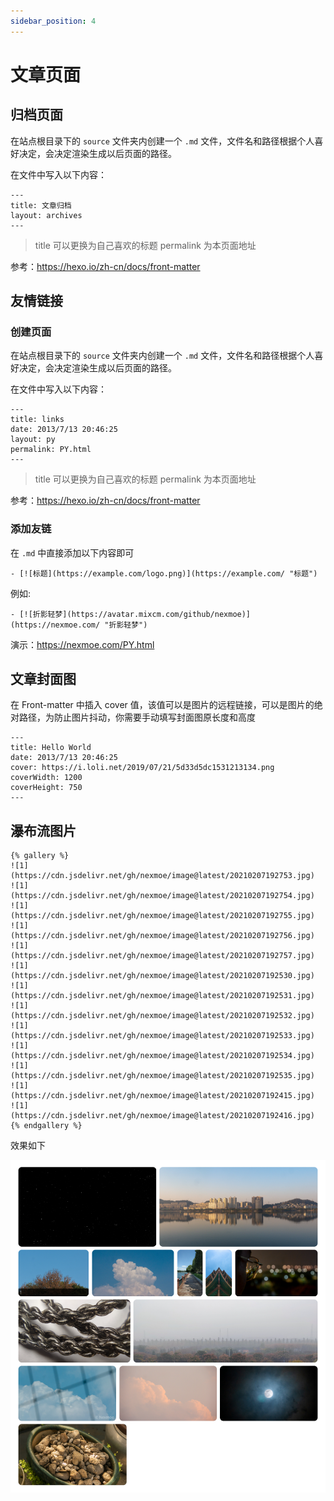 ```yaml
---
sidebar_position: 4
---
```


# 文章页面

## **归档页面**

在站点根目录下的 `source` 文件夹内创建一个 `.md` 文件，文件名和路径根据个人喜好决定，会决定渲染生成以后页面的路径。

在文件中写入以下内容：



```
---
title: 文章归档
layout: archives
---
```

> title 可以更换为自己喜欢的标题 permalink 为本页面地址

参考：https://hexo.io/zh-cn/docs/front-matter

## **友情链接**

### **创建页面**

在站点根目录下的 `source` 文件夹内创建一个 `.md` 文件，文件名和路径根据个人喜好决定，会决定渲染生成以后页面的路径。

在文件中写入以下内容：



```
---
title: links
date: 2013/7/13 20:46:25
layout: py
permalink: PY.html
---
```

> title 可以更换为自己喜欢的标题 permalink 为本页面地址

参考：https://hexo.io/zh-cn/docs/front-matter

### **添加友链**

在 `.md` 中直接添加以下内容即可



```
- [![标题](https://example.com/logo.png)](https://example.com/ "标题")
```

例如:



```
- [![折影轻梦](https://avatar.mixcm.com/github/nexmoe)](https://nexmoe.com/ "折影轻梦")
```

演示：https://nexmoe.com/PY.html

## **文章封面图**

在 Front-matter 中插入 cover 值，该值可以是图片的远程链接，可以是图片的绝对路径，为防止图片抖动，你需要手动填写封面图原长度和高度



```
---
title: Hello World
date: 2013/7/13 20:46:25
cover: https://i.loli.net/2019/07/21/5d33d5dc1531213134.png
coverWidth: 1200
coverHeight: 750
---
```

## **瀑布流图片**



```
{% gallery %}
![1](https://cdn.jsdelivr.net/gh/nexmoe/image@latest/20210207192753.jpg)
![1](https://cdn.jsdelivr.net/gh/nexmoe/image@latest/20210207192754.jpg)
![1](https://cdn.jsdelivr.net/gh/nexmoe/image@latest/20210207192755.jpg)
![1](https://cdn.jsdelivr.net/gh/nexmoe/image@latest/20210207192756.jpg)
![1](https://cdn.jsdelivr.net/gh/nexmoe/image@latest/20210207192757.jpg)
![1](https://cdn.jsdelivr.net/gh/nexmoe/image@latest/20210207192530.jpg)
![1](https://cdn.jsdelivr.net/gh/nexmoe/image@latest/20210207192531.jpg)
![1](https://cdn.jsdelivr.net/gh/nexmoe/image@latest/20210207192532.jpg)
![1](https://cdn.jsdelivr.net/gh/nexmoe/image@latest/20210207192533.jpg)
![1](https://cdn.jsdelivr.net/gh/nexmoe/image@latest/20210207192534.jpg)
![1](https://cdn.jsdelivr.net/gh/nexmoe/image@latest/20210207192535.jpg)
![1](https://cdn.jsdelivr.net/gh/nexmoe/image@latest/20210207192415.jpg)
![1](https://cdn.jsdelivr.net/gh/nexmoe/image@latest/20210207192416.jpg)
{% endgallery %}
```

效果如下

![img](article/QQ%E5%9B%BE%E7%89%8720210215103021.png)

